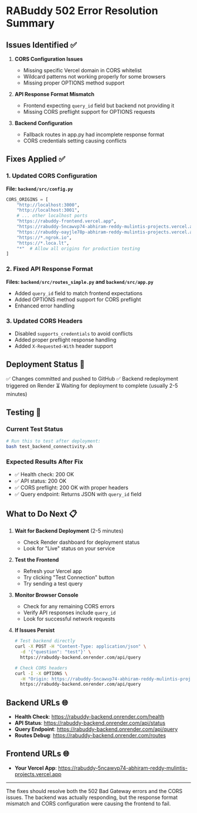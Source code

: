 # RABuddy 502 Error Resolution Summary

## Issues Identified ✅

1. **CORS Configuration Issues**
   - Missing specific Vercel domain in CORS whitelist
   - Wildcard patterns not working properly for some browsers
   - Missing proper OPTIONS method support

2. **API Response Format Mismatch**
   - Frontend expecting `query_id` field but backend not providing it
   - Missing CORS preflight support for OPTIONS requests

3. **Backend Configuration**
   - Fallback routes in app.py had incomplete response format
   - CORS credentials setting causing conflicts

## Fixes Applied ✅

### 1. Updated CORS Configuration
**File: `backend/src/config.py`**
```python
CORS_ORIGINS = [
    "http://localhost:3000",
    "http://localhost:3001", 
    # ... other localhost ports
    "https://rabuddy-frontend.vercel.app",
    "https://rabuddy-5ncawvp74-abhiram-reddy-mulintis-projects.vercel.app",
    "https://rabuddy-oayjle78p-abhiram-reddy-mulintis-projects.vercel.app",
    "https://*.ngrok.io",
    "https://*.loca.lt",
    "*"  # Allow all origins for production testing
]
```

### 2. Fixed API Response Format
**Files: `backend/src/routes_simple.py` and `backend/src/app.py`**
- Added `query_id` field to match frontend expectations
- Added OPTIONS method support for CORS preflight
- Enhanced error handling

### 3. Updated CORS Headers
- Disabled `supports_credentials` to avoid conflicts
- Added proper preflight response handling
- Added `X-Requested-With` header support

## Deployment Status 🚀

✅ Changes committed and pushed to GitHub
✅ Backend redeployment triggered on Render
⏳ Waiting for deployment to complete (usually 2-5 minutes)

## Testing 🧪

### Current Test Status
```bash
# Run this to test after deployment:
bash test_backend_connectivity.sh
```

### Expected Results After Fix
- ✅ Health check: 200 OK
- ✅ API status: 200 OK  
- ✅ CORS preflight: 200 OK with proper headers
- ✅ Query endpoint: Returns JSON with `query_id` field

## What to Do Next 📋

1. **Wait for Backend Deployment** (2-5 minutes)
   - Check Render dashboard for deployment status
   - Look for "Live" status on your service

2. **Test the Frontend** 
   - Refresh your Vercel app
   - Try clicking "Test Connection" button
   - Try sending a test query

3. **Monitor Browser Console**
   - Check for any remaining CORS errors
   - Verify API responses include `query_id`
   - Look for successful network requests

4. **If Issues Persist**
   ```bash
   # Test backend directly
   curl -X POST -H "Content-Type: application/json" \
     -d '{"question": "test"}' \
     https://rabuddy-backend.onrender.com/api/query
   
   # Check CORS headers
   curl -I -X OPTIONS \
     -H "Origin: https://rabuddy-5ncawvp74-abhiram-reddy-mulintis-projects.vercel.app" \
     https://rabuddy-backend.onrender.com/api/query
   ```

## Backend URLs 🌐

- **Health Check**: https://rabuddy-backend.onrender.com/health
- **API Status**: https://rabuddy-backend.onrender.com/api/status  
- **Query Endpoint**: https://rabuddy-backend.onrender.com/api/query
- **Routes Debug**: https://rabuddy-backend.onrender.com/routes

## Frontend URLs 🌐

- **Your Vercel App**: https://rabuddy-5ncawvp74-abhiram-reddy-mulintis-projects.vercel.app

---

The fixes should resolve both the 502 Bad Gateway errors and the CORS issues. The backend was actually responding, but the response format mismatch and CORS configuration were causing the frontend to fail.
